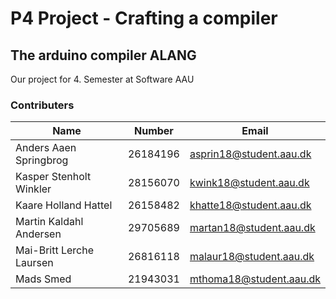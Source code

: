 # P4 Project - Crafting a compiler
## The arduino compiler ALANG
Our project for 4. Semester at Software AAU


### Contributers
| Name | Number | Email |
|------|--------|-------|
|Anders Aaen Springbrog|26184196|asprin18@student.aau.dk|
|Kasper Stenholt Winkler |28156070|kwink18@student.aau.dk|
|Kaare Holland Hattel |26158482|khatte18@student.aau.dk|
|Martin Kaldahl Andersen |29705689|martan18@student.aau.dk|
|Mai-Britt Lerche Laursen |26816118|malaur18@student.aau.dk|
|Mads Smed |21943031| mthoma18@student.aau.dk|
